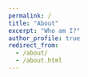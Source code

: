 ```yaml
---
permalink: /
title: "About"
excerpt: "Who am I?"
author_profile: true
redirect_from: 
  - /about/
  - /about.html
---
```


